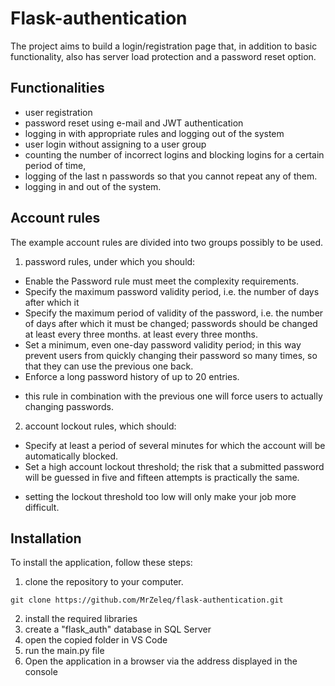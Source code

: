 # Flask-authentication
The project aims to build a login/registration page that, in addition to basic functionality, also has server load protection and a password reset option.

## Functionalities

* user registration
* password reset using e-mail and JWT authentication
* logging in with appropriate rules and logging out of the system
* user login without assigning to a user group
* counting the number of incorrect logins and blocking logins for a certain period of time,
* logging of the last n passwords so that you cannot repeat any of them.
* logging in and out of the system.

## Account rules
The example account rules are divided into two groups possibly to be used.
1. password rules, under which you should:
* Enable the Password rule must meet the complexity requirements.
* Specify the maximum password validity period, i.e. the number of days after which it
* Specify the maximum period of validity of the password, i.e. the number of days after which it must be changed; passwords should be changed at least every three months.
at least every three months.
* Set a minimum, even one-day password validity period; in this way
prevent users from quickly changing their password so many times,
so that they can use the previous one back.
* Enforce a long password history of up to 20 entries.
- this rule in combination with the previous one will force users to actually
changing passwords.
2. account lockout rules, which should:
* Specify at least a period of several minutes for which the account will be
automatically blocked.
* Set a high account lockout threshold; the risk that a submitted password will be
guessed in five and fifteen attempts is practically the same.
- setting the lockout threshold too low will only make your job more difficult.

## Installation
To install the application, follow these steps:
1. clone the repository to your computer.
```
git clone https://github.com/MrZeleq/flask-authentication.git
```
2. install the required libraries
3. create a "flask_auth" database in SQL Server
4. open the copied folder in VS Code
5. run the main.py file
6. Open the application in a browser via the address displayed in the console
